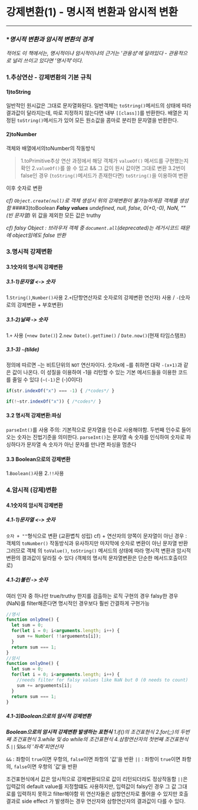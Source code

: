 # 강제변환(1) - 명시적 변환과 암시적 변환
***
### **명시적 변환과 암시적 변환의 경계*
*적어도 이 책에서는, 명시적이냐 암시적이냐의 근거는 '관용성'에 달려있다 - 관용적으로 널리 쓰이고 있다면 '명시적'이다.*


### 1.추상연산 - 강제변환의 기본 규칙
#### 1)toString
일반적인 원시값은 그대로 문자열화된다.
일반객체는 `toString()`메서드의 상태에 따라 결과값이 달라지는데, 따로 지정하지 않는다면 내부 `[[class]]`를 반환한다.
배열은 지정된 `toString()`메서드가 있어 모든 원소값을 콤마로 분리한 문자열을 반환한다.
#### 2)toNumber
객체와 배열에서의toNumber의 작동방식
>1.toPrimitive추상 연산 과정에서 해당 객체가 `valueOf()` 메서드를 구현했는지 확인 
>2.`valueOf()`를 쓸 수 있고 && 그 값이 원시 값이면 그대로 변환
>3.2번이 false인 경우 (`toString()`메서드가 존재한다면) `toString()`을 이용하여 변환

이후 숫자로 변환

*cf) `Object.create(null)`로 객체 생성시 위의 강제변환이 불가능하게끔 객체를 생성함*
####3)toBoolean
*__Falsy values__*
*undefined, null, false, 0(+0,-0), NaN, ""(빈 문자열)*
위 값을 제외한 모든 값은 truthy

*cf) falsy Object :  브라우저 객체 중 `document.all`(deprecated)는 레거시코드 때문에 object임에도 false 반환*

### 3.명시적 강제변환

#### 3.1숫자의 명시적 강제변환
##### 3.1-1)문자열 <-> 숫자
1.`String()`,`Number()`사용
2.`+`(단항연산자로 숫자로의 강제변환 연산자) 사용 / `-`(숫자로의 강제변환 + 부호변환)
##### 3.1-2)날짜 -> 숫자
1.`+` 사용 (`+new Date()`)
2.`new Date().getTime()` / `Date.now()`(현재 타임스탬프)
##### 3.1-3) `~`(tilde)
정의에 따르면 `~`는 비트단위의 `NOT` 연산자이다. 숫자x에 `~`를 취하면 대략 `-(x+1)`과 같은 값이 나온다. 
이 성질을 이용하여 -1을 리턴할 수 있는 기본 메서드들을 이용한 코드를 줄일 수 있댜 (`~(-1)`은 (-)0이다)
```js
if(str.indexOf("x") === -1) { /*codes*/ }

if(!~str.indexOf("x")) { /*codes*/ }
```
#### 3.2 명시적 강제변환:파싱
`parseInt()`를 사용
주의: 기본적으로 문자열을 인수로 사용해야함. 두번째 인수로 들어오는 숫자는 진법기준을 의미한다.
`parseInt()`는 문자열 속 숫자를 인식하여 숫자로 파싱하다가 문자열 속 숫자가 아닌 문자를 만나면 파싱을 멈춘다

#### 3.3 Boolean으로의 강제변환
1.`Boolean()`사용
2.`!!`사용

### 4.암시적 (강제)변환

#### 4.1숫자의 암시적 강제변환
##### 4.1-1)문자열 <-> 숫자
`숫자 + ""`형식으로 변환 (교환볍칙 성립)
cf) + 연산자의 양쪽이 문자열이 아닌 경우 : 객체의 `toNumber()` 작동방식과 유사하지만 마지막에 숫자로 변환이 아닌 문자열 반환
그러므로 객체 의 `toValue()`, `toString()` 메서드의 상태에 따라 명시적 변환과 암시적 변환의 결과값이 달라질 수 있다
(객체의 명시적 문자열변환은 단순한 메서드호출이므로)

##### 4.1-2)불린 -> 숫자
여러 인자 중 하나만 true/truthy 한지를 검출하는 로직 구현의 경우 falsy한 경우(NaN)를 filter해준다면 명시적인 경우보다 훨씬 간결하게 구현가능
```js
//명시
function onlyOne() {
  let sum = 0;
  for(let i = 0; i<arguments.length; i++) {
    sum += Number( !!arguements[i]);
  }
  return sum === 1;
}
//암시
function onlyOne() {
  let sum = 0;
  for(let i = 0; i<arguments.length; i++) {
    //needs filter for falsy values like NaN but 0 (0 needs to count)
    sum += arguements[i];
  }
  return sum === 1;
}
```
##### 4.1-3)Boolean으로의 암시적 강제변환
*__Boolean으로의 암시적 강제변환 발생하는 표현식__*
*1.if()의 조건표현식*
*2.for(;;)의 두번째 조건표현식*
*3.while 및 do while의 조건표현식*
*4.삼항연산자의 첫번째 조건표현식*
*5.`||`및`&&`의 '좌측'피연산자*

`&&` : 좌항이 `true`이면 우항의, `false`이면 좌항의 '값'을 반환
`||` : 좌항이 `true`이면 좌항의, `false`이면 우항의 '값'을 반환

조건표현식에서 값은 암시적으로 강제변환되므로 값이 리턴되더라도 정상작동함
`||`은 입력값의 default value를 지정할떄도 사용하지만, 입력값이 falsy인 경우 그 값 그대로를 입력하지 못하고  filter해야함
위 연산자들은 삼항연산자로 풀어쓸 수 있지만 호출 결과로 side effect 가 발생하는 경우 연산자와 삼항연산자의 결과값이 다를 수 있다.